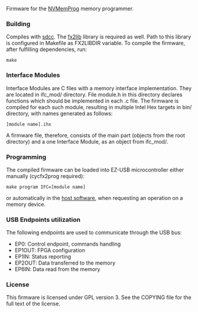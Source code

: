 Firmware for the [NVMemProg](https://github.com/wojciechk8/NVMemProg) memory programmer.


### Building
Compiles with [sdcc](http://sdcc.sourceforge.net/). The [fx2lib](https://github.com/djmuhlestein/fx2lib)
library is required as well. Path to this library is configured in Makefile as FX2LIBDIR variable.
To compile the firmware, after fulfilling dependencies, run:
```
make
```


### Interface Modules
Interface Modules are C files with a memory interface implementation. They are
located in ifc_mod/ directory. File module.h in this directory declares functions
which should be implemented in each .c file. The firmware is compiled for each
such module, resulting in multiple Intel Hex targets in bin/ directory, with names
generated as follows:
```
[module name].ihx
```
A firmware file, therefore, consists of the main part (objects from the root directory) and a one
Interface Module, as an object from ifc_mod/.


### Programming
The compiled firmware can be loaded into EZ-USB microcontroller either manually
(cycfx2prog required):
```
make program IFC=[module name]
```
or automatically in the [host software](https://github.com/wojciechk8/NVMemProg_host), when
requesting an operation on a memory device.


### USB Endpoints utilization
The following endpoints are used to communicate through the USB bus:
* EP0:    Control endpoint, commands handling
* EP1OUT: FPGA configuration
* EP1IN:  Status reporting
* EP2OUT: Data transferred to the memory
* EP6IN:  Data read from the memory


### License
This firmware is licensed under GPL version 3. See the COPYING file for the full text of the license.
